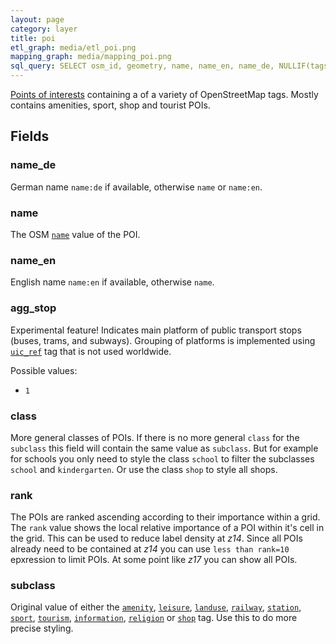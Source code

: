```yaml
---
layout: page
category: layer
title: poi
etl_graph: media/etl_poi.png
mapping_graph: media/mapping_poi.png
sql_query: SELECT osm_id, geometry, name, name_en, name_de, NULLIF(tags->'name_int', '') AS "name_int", NULLIF(tags->'name:latin', '') AS "name:latin", NULLIF(tags->'name:nonlatin', '') AS "name:nonlatin", class, subclass, agg_stop, rank FROM layer_poi(ST_SetSRID('BOX3D(-20037508.34 -20037508.34, 20037508.34 20037508.34)'::box3d, 3857 ), 14, 1)
---
```

[Points of interests](http://wiki.openstreetmap.org/wiki/Points_of_interest) containing
a of a variety of OpenStreetMap tags. Mostly contains amenities, sport, shop and tourist POIs.

## Fields

### name_de

German name `name:de` if available, otherwise `name` or `name:en`.

### name

The OSM [`name`](http://wiki.openstreetmap.org/wiki/Key:name) value of the POI.

### name_en

English name `name:en` if available, otherwise `name`.

### agg_stop

Experimental feature! Indicates main platform of public transport
stops (buses, trams, and subways). Grouping of platforms is
implemented using
[`uic_ref`](http://wiki.openstreetmap.org/wiki/Key:uic_ref) tag that
 is not used worldwide.

Possible values:

- `1`

### class

More general classes of POIs. If there is no more general `class` for the `subclass`
this field will contain the same value as `subclass`.
But for example for schools you only need to style the class `school` to filter the subclasses `school`
and `kindergarten`. Or use the class `shop` to style all shops.

### rank

The POIs are ranked ascending according to their importance within a grid. The `rank` value shows the
local relative importance of a POI within it's cell in the grid. This can be used to reduce label density at *z14*.
Since all POIs already need to be contained at *z14* you can use `less than rank=10` epxression to limit
POIs. At some point like *z17* you can show all POIs.

### subclass

Original value of either the
[`amenity`](http://wiki.openstreetmap.org/wiki/Key:amenity),
[`leisure`](http://wiki.openstreetmap.org/wiki/Key:leisure),
[`landuse`](http://wiki.openstreetmap.org/wiki/Key:landuse),
[`railway`](http://wiki.openstreetmap.org/wiki/Key:railway),
[`station`](http://wiki.openstreetmap.org/wiki/Key:station),
[`sport`](http://wiki.openstreetmap.org/wiki/Key:sport),
[`tourism`](http://wiki.openstreetmap.org/wiki/Key:tourism),
[`information`](http://wiki.openstreetmap.org/wiki/Key:information),
[`religion`](http://wiki.openstreetmap.org/wiki/Key:religion)
or [`shop`](http://wiki.openstreetmap.org/wiki/Key:shop)
tag.  Use this to do more precise styling.



